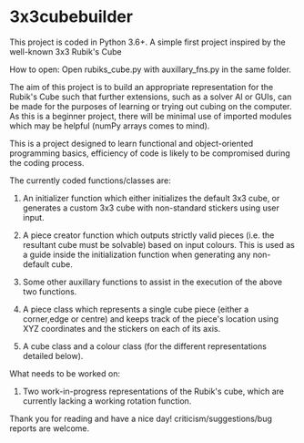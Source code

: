 # 3x3cubebuilder
This project is coded in Python 3.6+.
A simple first project inspired by the well-known 3x3 Rubik's Cube

How to open: Open rubiks_cube.py with auxillary_fns.py in the same folder.


The aim of this project is to build an appropriate representation for the Rubik's Cube such that further extensions,
such as a solver AI or GUIs, can be made for the purposes of learning or trying out cubing on the computer. As this
is a beginner project, there will be minimal use of imported modules which may be helpful (numPy arrays comes to mind).

This is a project designed to learn functional and object-oriented programming basics, efficiency of code is likely to be compromised
during the coding process.

The currently coded functions/classes are:
1) An initializer function which either initializes the default 3x3 cube, or generates a custom 3x3 cube with non-standard stickers 
using user input.

2) A piece creator function which outputs strictly valid pieces (i.e. the resultant cube must be solvable) based on input colours. This
is used as a guide inside the initialization function when generating any non-default cube.

3) Some other auxillary functions to assist in the execution of the above two functions.

4) A piece class which represents a single cube piece (either a corner,edge or centre) and keeps track of the piece's location 
using XYZ coordinates and the stickers on each of its axis.

5) A cube class and a colour class (for the different representations detailed below).

What needs to be worked on:

1) Two work-in-progress representations of the Rubik's cube, which are currently lacking a working rotation function.

Thank you for reading and have a nice day! criticism/suggestions/bug reports are welcome.
